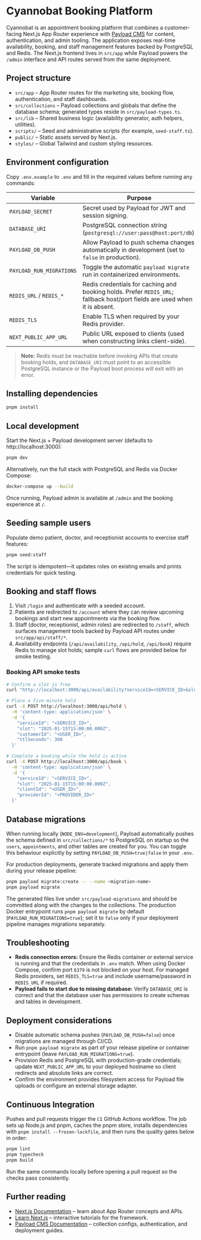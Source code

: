 # Cyannobat Booking Platform

Cyannobat is an appointment booking platform that combines a customer-facing Next.js App Router experience with [Payload CMS](https://payloadcms.com) for content, authentication, and admin tooling. The application exposes real-time availability, booking, and staff management features backed by PostgreSQL and Redis. The Next.js frontend lives in `src/app` while Payload powers the `/admin` interface and API routes served from the same deployment.

## Project structure

- `src/app` – App Router routes for the marketing site, booking flow, authentication, and staff dashboards.
- `src/collections` – Payload collections and globals that define the database schema; generated types reside in `src/payload-types.ts`.
- `src/lib` – Shared business logic (availability generator, auth helpers, utilities).
- `scripts/` – Seed and administrative scripts (for example, `seed-staff.ts`).
- `public/` – Static assets served by Next.js.
- `styles/` – Global Tailwind and custom styling resources.

## Environment configuration

Copy `.env.example` to `.env` and fill in the required values before running any commands:

| Variable | Purpose |
| --- | --- |
| `PAYLOAD_SECRET` | Secret used by Payload for JWT and session signing. |
| `DATABASE_URI` | PostgreSQL connection string (`postgresql://user:pass@host:port/db`). |
| `PAYLOAD_DB_PUSH` | Allow Payload to push schema changes automatically in development (set to `false` in production). |
| `PAYLOAD_RUN_MIGRATIONS` | Toggle the automatic `payload migrate` run in containerized environments. |
| `REDIS_URL` / `REDIS_*` | Redis credentials for caching and booking holds. Prefer `REDIS_URL`; fallback host/port fields are used when it is absent. |
| `REDIS_TLS` | Enable TLS when required by your Redis provider. |
| `NEXT_PUBLIC_APP_URL` | Public URL exposed to clients (used when constructing links client-side). |

> **Note:** Redis must be reachable before invoking APIs that create booking holds, and `DATABASE_URI` must point to an accessible PostgreSQL instance or the Payload boot process will exit with an error.

## Installing dependencies

```bash
pnpm install
```

## Local development

Start the Next.js + Payload development server (defaults to http://localhost:3000):

```bash
pnpm dev
```

Alternatively, run the full stack with PostgreSQL and Redis via Docker Compose:

```bash
docker-compose up --build
```

Once running, Payload admin is available at `/admin` and the booking experience at `/`.

## Seeding sample users

Populate demo patient, doctor, and receptionist accounts to exercise staff features:

```bash
pnpm seed:staff
```

The script is idempotent—it updates roles on existing emails and prints credentials for quick testing.

## Booking and staff flows

1. Visit `/login` and authenticate with a seeded account.
2. Patients are redirected to `/account` where they can review upcoming bookings and start new appointments via the booking flow.
3. Staff (doctor, receptionist, admin roles) are redirected to `/staff`, which surfaces management tools backed by Payload API routes under `src/app/api/staff/*`.
4. Availability endpoints (`/api/availability`, `/api/hold`, `/api/book`) require Redis to manage slot holds; sample `curl` flows are provided below for smoke testing.

### Booking API smoke tests

```bash
# Confirm a slot is free
curl "http://localhost:3000/api/availability?serviceId=<SERVICE_ID>&slot=2025-01-15T15:00:00.000Z"

# Place a five-minute hold
curl -X POST http://localhost:3000/api/hold \
  -H 'content-type: application/json' \
  -d '{
    "serviceId": "<SERVICE_ID>",
    "slot": "2025-01-15T15:00:00.000Z",
    "customerId": "<USER_ID>",
    "ttlSeconds": 300
  }'

# Complete a booking while the hold is active
curl -X POST http://localhost:3000/api/book \
  -H 'content-type: application/json' \
  -d '{
    "serviceId": "<SERVICE_ID>",
    "slot": "2025-01-15T15:00:00.000Z",
    "clientId": "<USER_ID>",
    "providerId": "<PROVIDER_ID>"
  }'
```

## Database migrations

When running locally (`NODE_ENV=development`), Payload automatically pushes the schema defined in `src/collections/*` to PostgreSQL on startup so the `users`, `appointments`, and other tables are created for you. You can toggle this behaviour explicitly by setting `PAYLOAD_DB_PUSH=true|false` in your `.env`.

For production deployments, generate tracked migrations and apply them during your release pipeline:

```bash
pnpm payload migrate:create -- --name <migration-name>
pnpm payload migrate
```

The generated files live under `src/payload-migrations` and should be committed along with the changes to the collections. The production Docker entrypoint runs `pnpm payload migrate` by default (`PAYLOAD_RUN_MIGRATIONS=true`); set it to `false` only if your deployment pipeline manages migrations separately.

## Troubleshooting

- **Redis connection errors:** Ensure the Redis container or external service is running and that the credentials in `.env` match. When using Docker Compose, confirm port `6379` is not blocked on your host. For managed Redis providers, set `REDIS_TLS=true` and include username/password in `REDIS_URL` if required.
- **Payload fails to start due to missing database:** Verify `DATABASE_URI` is correct and that the database user has permissions to create schemas and tables in development.

## Deployment considerations

- Disable automatic schema pushes (`PAYLOAD_DB_PUSH=false`) once migrations are managed through CI/CD.
- Run `pnpm payload migrate` as part of your release pipeline or container entrypoint (leave `PAYLOAD_RUN_MIGRATIONS=true`).
- Provision Redis and PostgreSQL with production-grade credentials; update `NEXT_PUBLIC_APP_URL` to your deployed hostname so client redirects and absolute links are correct.
- Confirm the environment provides filesystem access for Payload file uploads or configure an external storage adapter.

## Continuous Integration

Pushes and pull requests trigger the `CI` GitHub Actions workflow. The job sets up Node.js and pnpm, caches the pnpm store, installs dependencies with `pnpm install --frozen-lockfile`, and then runs the quality gates below in order:

```bash
pnpm lint
pnpm typecheck
pnpm build
```

Run the same commands locally before opening a pull request so the checks pass consistently.

## Further reading

- [Next.js Documentation](https://nextjs.org/docs) – learn about App Router concepts and APIs.
- [Learn Next.js](https://nextjs.org/learn) – interactive tutorials for the framework.
- [Payload CMS Documentation](https://payloadcms.com/docs) – collection configs, authentication, and deployment guides.
